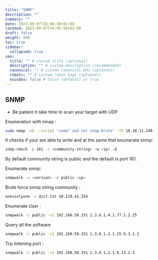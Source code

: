 ```yaml
---
title: "SNMP"
description: ""
summary: ""
date: 2023-09-07T16:06:50+02:00
lastmod: 2023-09-07T16:06:50+02:00
draft: false
weight: 800
toc: true
sidebar:
  collapsed: true
seo:
  title: "" # custom title (optional)
  description: "" # custom description (recommended)
  canonical: "" # custom canonical URL (optional)
  robots: "" # custom robot tags (optional)
  noindex: false # false (default) or true
---
```

## SNMP

- Be patient it take time to scan your target with UDP

Enumeration with nmap :
```sh
sudo nmap -sU --script "snmp* and not snmp-brute" -T5 10.10.11.248
```

It checks if your are able to write and at the same that enumerate snmp:
```sh
snmp-check -p 161 -c <community-string> -w <ip> -d
```
By default community string is public and the default is port 161.

Enumerate smnp:
```sh
snmpwalk -v <version> -c public <ip>
```

Brute force snmp string community : 

```sh
onesixtyone -c dict.txt 10.129.42.254
```

Enumerate User :

```sh
snmpwalk -c public -v1 192.168.50.151 1.3.6.1.4.1.77.1.2.25
```

Query all the software

```sh
snmpwalk -c public -v1 192.168.50.151 1.3.6.1.2.1.25.6.3.1.2
```

Tcp listening port : 

```sh
snmpwalk -c public -v1 192.168.50.151 1.3.6.1.2.1.6.13.1.3
```

